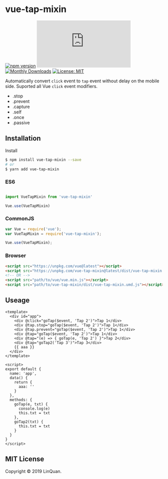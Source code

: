 # vue-tap-mixin
[![npm version](https://badge.fury.io/js/vue-tap-mixin.svg)](https://badge.fury.io/js/vue-tap-mixin)
[![Gzip Size](http://img.badgesize.io/https://unpkg.com/vue-tap-mixin@latest/dist/vue-tap-mixin.umd.js?compression=gzip&style=flat-square)](https://unpkg.com/vue-tap-mixin)
[![Monthly Downloads](https://img.shields.io/npm/dm/vue-tap-mixin.svg)](https://www.npmjs.com/package/vue-tap-mixin)
[![License: MIT](https://img.shields.io/badge/License-MIT-yellow.svg)](https://opensource.org/licenses/MIT)

Automatically convert `click` event to `tap` event without delay on the mobile side.
Suported all Vue `click` event modifiers.
- .stop
- .prevent
- .capture
- .self
- .once
- .passive

## Installation

Install

```sh
$ npm install vue-tap-mixin --save
# or
$ yarn add vue-tap-mixin
```

### ES6

```js

import VueTapMixin from 'vue-tap-mixin'

Vue.use(VueTapMixin)
```

### CommonJS

```js
var Vue = require('vue');
var VueTapMixin = require('vue-tap-mixin');

Vue.use(VueTapMixin);
```

### Browser

```html
<script src="https://unpkg.com/vue@latest"></script>
<script src="https://unpkg.com/vue-tap-mixin@latest/dist/vue-tap-mixin.umd.js"></script>
<!-- OR -->
<script src="path/to/vue/vue.min.js"></script>
<script src="path/to/vue-tap-mixin/dist/vue-tap-mixin.umd.js"></script>

```

## Useage
```vue
<template>
  <div id="app">
    <div @click="goTap($event, 'Tap 2')">Tap 1</div>
    <div @tap.stop="goTap($event, 'Tap 2')">Tap 1</div>
    <div @tap.prevent="goTap($event, 'Tap 2')">Tap 1</div>
    <div @tap="goTap($event, 'Tap 2')">Tap 1</div>
    <div @tap="(e) => { goTap(e, 'Tap 2') }">Tap 2</div>
    <div @tap="goTap2('Tap 3')">Tap 3</div>
    {{ aaa }}
  </div>
</template>

<script>
export default {
  name: 'app',
  data() {
    return {
      aaa: ''
    }
  },
  methods: {
    goTap(e, txt) {
      console.log(e)
      this.txt = txt
    },
    goTap2(txt) {
      this.txt = txt
    }
  }
}
</script>
```

## MIT License
Copyright © 2019 LinQuan.